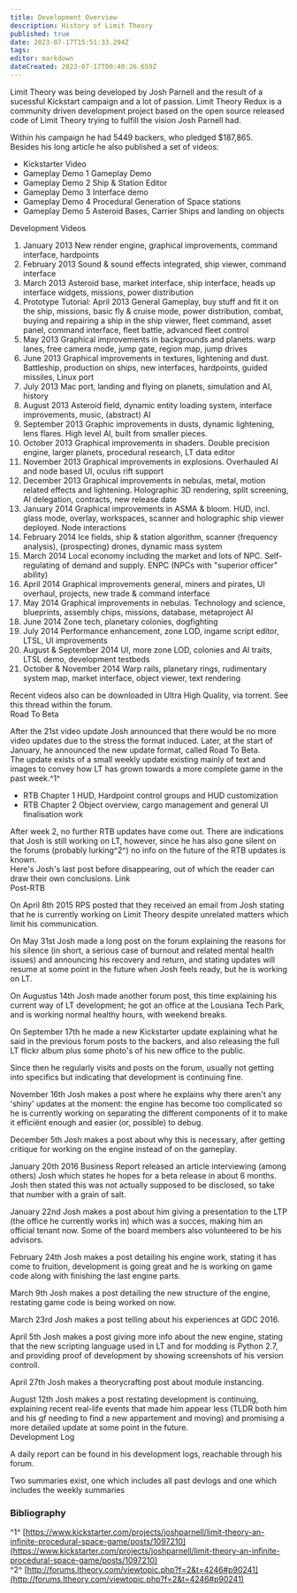 ```yaml
---
title: Development Overview
description: History of Limit Theory
published: true
date: 2023-07-17T15:51:33.294Z
tags: 
editor: markdown
dateCreated: 2023-07-17T00:40:26.659Z
---
```


Limit Theory was being developed by Josh Parnell and the result of a sucessful Kickstart campaign and a lot of passion. Limit Theory Redux is a community driven development project based on the open source released code of Limit Theory trying to fulfill the vision Josh Parnell had.

Within his campaign he had 5449 backers, who pledged $187,865.  
Besides his long article he also published a set of videos:

-   Kickstarter Video
-   Gameplay Demo 1 Gameplay Demo
-   Gameplay Demo 2 Ship & Station Editor
-   Gameplay Demo 3 Interface demo
-   Gameplay Demo 4 Procedural Generation of Space stations
-   Gameplay Demo 5 Asteroid Bases, Carrier Ships and landing on objects

Development Videos

1.  January 2013 New render engine, graphical improvements, command interface, hardpoints
2.  February 2013 Sound & sound effects integrated, ship viewer, command interface
3.  March 2013 Asteroid base, market interface, ship interface, heads up interface widgets, missions, power distribution
4.  Prototype Tutorial: April 2013 General Gameplay, buy stuff and fit it on the ship, missions, basic fly & cruise mode, power distribution, combat, buying and repairing a ship in the ship viewer, fleet command, asset panel, command interface, fleet battle, advanced fleet control
5.  May 2013 Graphical improvements in backgrounds and planets. warp lanes, free camera mode, jump gate, region map, jump drives
6.  June 2013 Graphical improvements in textures, lightening and dust. Battleship, production on ships, new interfaces, hardpoints, guided missiles, Linux port
7.  July 2013 Mac port, landing and flying on planets, simulation and AI, history
8.  August 2013 Asteroid field, dynamic entity loading system, interface improvements, music, (abstract) AI
9.  September 2013 Graphic improvements in dusts, dynamic lightening, lens flares. High level AI, built from smaller pieces.
10.  October 2013 Graphical improvements in shaders. Double precision engine, larger planets, procedural research, LT data editor
11.  November 2013 Graphical improvements in explosions. Overhauled AI and node based UI, oculus rift support
12.  December 2013 Graphical improvements in nebulas, metal, motion related effects and lightening. Holographic 3D rendering, split screening, AI delegation, contracts, new release date
13.  January 2014 Graphical improvements in ASMA & bloom. HUD, incl. glass mode, overlay, workspaces, scanner and holographic ship viewer deployed. Node interactions
14.  February 2014 Ice fields, ship & station algorithm, scanner (frequency analysis), (prospecting) drones, dynamic mass system
15.  March 2014 Local economy including the market and lots of NPC. Self-regulating of demand and supply. ENPC (NPCs with "superior officer" ability)
16.  April 2014 Graphical improvements general, miners and pirates, UI overhaul, projects, new trade & command interface
17.  May 2014 Graphical improvements in nebulas. Technology and science, blueprints, assembly chips, missions, database, metaproject AI
18.  June 2014 Zone tech, planetary colonies, dogfighting
19.  July 2014 Performance enhancement, zone LOD, ingame script editor, LTSL, UI improvements
20.  August & September 2014 UI, more zone LOD, colonies and AI traits, LTSL demo, development testbeds
21.  October & November 2014 Warp rails, planetary rings, rudimentary system map, market interface, object viewer, text rendering

Recent videos also can be downloaded in Ultra High Quality, via torrent. See this thread within the forum.  
Road To Beta

After the 21st video update Josh announced that there would be no more video updates due to the stress the format induced. Later, at the start of January, he announced the new update format, called Road To Beta.  
The update exists of a small weekly update existing mainly of text and images to convey how LT has grown towards a more complete game in the past week.^1^

-   RTB Chapter 1 HUD, Hardpoint control groups and HUD customization
-   RTB Chapter 2 Object overview, cargo management and general UI finalisation work

After week 2, no further RTB updates have come out. There are indications that Josh is still working on LT, however, since he has also gone silent on the forums (probably lurking^2^) no info on the future of the RTB updates is known.  
Here's Josh's last post before disappearing, out of which the reader can draw their own conclusions. Link  
Post-RTB

On April 8th 2015 RPS posted that they received an email from Josh stating that he is currently working on Limit Theory despite unrelated matters which limit his communication.

On May 31st Josh made a long post on the forum explaining the reasons for his silence (in short, a serious case of burnout and related mental health issues) and announcing his recovery and return, and stating updates will resume at some point in the future when Josh feels ready, but he is working on LT.

On Augustus 14th Josh made another forum post, this time explaining his current way of LT development; he got an office at the Lousiana Tech Park, and is working normal healthy hours, with weekend breaks.

On September 17th he made a new Kickstarter update explaining what he said in the previous forum posts to the backers, and also releasing the full LT flickr album plus some photo's of his new office to the public.

Since then he regularly visits and posts on the forum, usually not getting into specifics but indicating that development is continuing fine.

November 16th Josh makes a post where he explains why there aren't any 'shiny' updates at the moment: the engine has become too complicated so he is currently working on separating the different components of it to make it efficiënt enough and easier (or, possible) to debug.

December 5th Josh makes a post about why this is necessary, after getting critique for working on the engine instead of on the gameplay.

January 20th 2016 Business Report released an article interviewing (among others) Josh which states he hopes for a beta release in about 6 months. Josh then stated this was not actually supposed to be disclosed, so take that number with a grain of salt.

January 22nd Josh makes a post about him giving a presentation to the LTP (the office he currently works in) which was a succes, making him an official tenant now. Some of the board members also volunteered to be his advisors.

February 24th Josh makes a post detailing his engine work, stating it has come to fruition, development is going great and he is working on game code along with finishing the last engine parts.

March 9th Josh makes a post detailing the new structure of the engine, restating game code is being worked on now.

March 23rd Josh makes a post telling about his experiences at GDC 2016.

April 5th Josh makes a post giving more info about the new engine, stating that the new scripting language used in LT and for modding is Python 2.7, and providing proof of development by showing screenshots of his version controll.

April 27th Josh makes a theorycrafting post about module instancing.

August 12th Josh makes a post restating development is continuing, explaining recent real-life events that made him appear less (TLDR both him and his gf needing to find a new appartement and moving) and promising a more detailed update at some point in the future.  
Development Log

A daily report can be found in his development logs, reachable through his forum.

Two summaries exist, one which includes all past devlogs and one which includes the weekly summaries

### Bibliography

^1^ [https://www.kickstarter.com/projects/joshparnell/limit-theory-an-infinite-procedural-space-game/posts/1097210](https://www.kickstarter.com/projects/joshparnell/limit-theory-an-infinite-procedural-space-game/posts/1097210)  
^2^ [http://forums.ltheory.com/viewtopic.php?f=2&t=4246#p90241](http://forums.ltheory.com/viewtopic.php?f=2&t=4246#p90241)